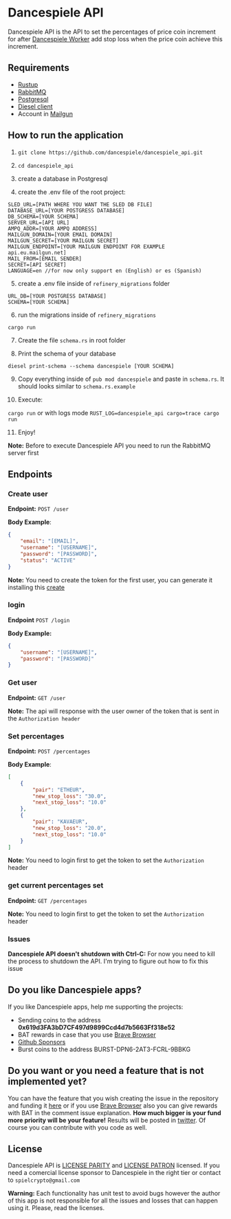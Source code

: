 # Dancespiele API

Dancespiele API is the API to set the percentages of price coin increment for after [Dancespiele Worker](https://github.com/dancespiele/dancaspiele_worker) add stop loss when the price coin achieve this increment.

## Requirements

* [Rustup](https://rustup.rs/)
* [RabbitMQ](https://www.rabbitmq.com/)
* [Postgresql](https://www.postgresql.org/)
* [Diesel client](https://diesel.rs/)
* Account in [Mailgun](https://www.mailgun.com/)

## How to run the application

1. `git clone https://github.com/dancespiele/dancespiele_api.git`

2. `cd dancespiele_api`

3. create a database in Postgresql

4. create the .env file of the root project:

```
SLED_URL=[PATH WHERE YOU WANT THE SLED DB FILE]
DATABASE_URL=[YOUR POSTGRESS DATABASE]
DB_SCHEMA=[YOUR SCHEMA]
SERVER_URL=[API URL]
AMPQ_ADDR=[YOUR AMPQ ADDRESS]
MAILGUN_DOMAIN=[YOUR EMAIL DOMAIN]
MAILGUN_SECRET=[YOUR MAILGUN SECRET]
MAILGUN_ENDPOINT=[YOUR MAILGUN ENDPOINT FOR EXAMPLE api.eu.mailgun.net]
MAIL_FROM=[EMAIL SENDER]
SECRET=[API SECRET]
LANGUAGE=en //for now only support en (English) or es (Spanish)
```

5. create a .env file inside of `refinery_migrations` folder

```
URL_DB=[YOUR POSTGRESS DATABASE]
SCHEMA=[YOUR SCHEMA]
```

6. run the migrations inside of `refinery_migrations`

`cargo run`

7. Create the file `schema.rs` in root folder

8. Print the schema of your database

`diesel print-schema --schema dancespiele [YOUR SCHEMA]`

9. Copy everything inside of `pub mod dancespiele` and paste in `schema.rs`.
It should looks similar to `schema.rs.example`

10. Execute:

`cargo run` or with logs mode `RUST_LOG=dancespiele_api cargo=trace cargo run`

11. Enjoy!

**Note:** Before to execute Dancespiele API you need to run the RabbitMQ server first

## Endpoints

### Create user

**Endpoint:** `POST /user`

**Body Example**:

```json
{
    "email": "[EMAIL]",
    "username": "[USERNAME]",
    "password": "[PASSWORD]",
    "status": "ACTIVE"
}
```

**Note:** You need to create the token for the first user, you can generate it installing this [create](https://github.com/dancespiele/token_generator)

### login

**Endpoint** `POST /login`

**Body Example:**

```json
{
    "username": "[USERNAME]",
    "password": "[PASSWORD]"
}
```

### Get user

**Endpoint:** `GET /user`

**Note:** The api will response with the user owner of the token that is sent in the `Authorization header`

### Set percentages

**Endpoint:** `POST /percentages`

**Body Example**:

```json
[
    {
        "pair": "ETHEUR",
        "new_stop_loss": "30.0",
        "next_stop_loss": "10.0"
    },
    {
        "pair": "KAVAEUR",
        "new_stop_loss": "20.0",
        "next_stop_loss": "10.0"
    }
]
```

**Note:** You need to login first to get the token to set the `Authorization` header

### get current percentages set

**Endpoint:** `GET /percentages`

**Note:** You need to login first to get the token to set the `Authorization` header

### Issues

**Dancespiele API doesn't shutdown with Ctrl-C:** For now you need to kill the process to shutdown the API. I'm trying to figure out how to fix this issue

## Do you like Dancespiele apps?
If you like Dancespiele apps, help me supporting the projects:
- Sending coins to the address **0x619d3FA3bD7CF497d9899Ccd4d7b5663Ff318e52**
- BAT rewards in case that you use [Brave Browser](https://brave.com/)
- [Github Sponsors](https://github.com/sponsors/dancespiele)
- Burst coins to the address BURST-DPN6-2AT3-FCRL-9BBKG

## Do you want or you need a feature that is not implemented yet?

You can have the feature that you wish creating the issue in the repository and funding it [here](https://issuehunt.io/r/dancespiele/dancespiele_api?tab=idle) or if you use [Brave Browser](https://brave.com/) also you can give rewards with BAT in the comment issue explanation.
**How much bigger is your fund more priority will be your feature!** Results will be posted in [twitter](https://twitter.com/spielcrypto).
Of course you can contribute with you code as well.

## License
Dancespiele API is [LICENSE PARITY](LICENSE-PARITY.md) and [LICENSE PATRON](LICENSE-PATRON.md) licensed. If you need a comercial license sponsor to Dancespiele in the right tier or contact to `spielcrypto@gmail.com`

**Warning:** Each functionality has unit test to avoid bugs however the author of this app is not responsible for all the issues and losses that can happen using it. Please, read the licenses.

